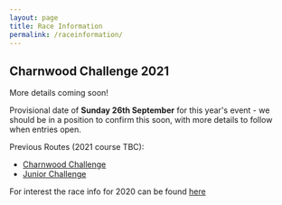 ```yaml
---
layout: page
title: Race Information
permalink: /raceinformation/
---
```

## Charnwood Challenge 2021

More details coming soon! 

Provisional date of **Sunday 26th September** for this year's event - we should be in a position to confirm this soon, with more details to follow when entries open.

Previous Routes (2021 course TBC):

- [Charnwood Challenge](https://charnwoodchallenge.me/Leaflet/charnwoodchallenge/index.html)
- [Junior Challenge](https://charnwoodchallenge.me/Leaflet/juniorchallenge/index.html)

For interest the race info for 2020 can be found [here](https://charnwoodchallenge.me/raceinformation2020/)  



